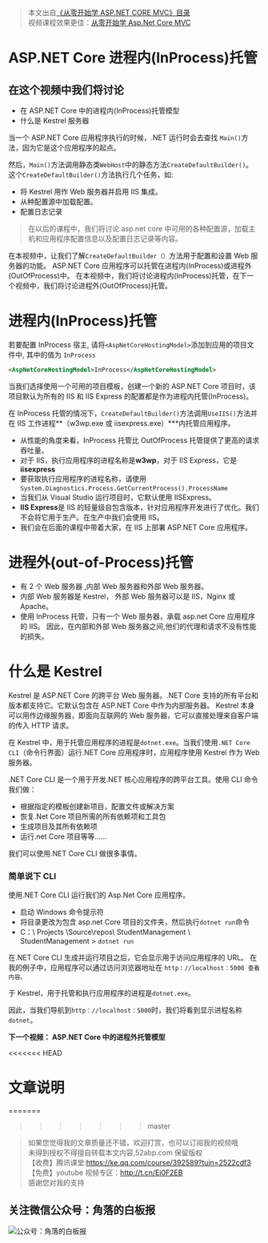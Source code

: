 > 本文出自[《从零开始学 ASP.NET CORE MVC》目录](https://www.52abp.com/wiki/mvc/0.1.4/1.Intro) </br>
> 视频课程效果更佳：[从零开始学 Asp.Net Core MVC](https://study.163.com/course/courseMain.htm?courseId=1209215803&share=2&shareId=400000000309007) </br>

# ASP.NET Core 进程内(InProcess)托管

## 在这个视频中我们将讨论

- 在 ASP.NET Core 中的进程内(InProcess)托管模型
- 什么是 Kestrel 服务器

当一个 ASP.NET Core 应用程序执行的时候，.NET 运行时会去查找 `Main()`方法，因为它是这个应用程序的起点。

然后，`Main()`方法调用静态类`WebHost`中的静态方法`CreateDefaultBuilder()`。  
这个`CreateDefaultBuilder()`方法执行几个任务，如:

- 将 Kestrel 用作 Web 服务器并启用 IIS 集成。
- 从种配置源中加载配置。
- 配置日志记录

> 在以后的课程中，我们将讨论 asp.net core 中可用的各种配置源，加载主机和应用程序配置信息以及配置日志记录等内容。

在本视频中，让我们了解`CreateDefaultBuilder（）`方法用于配置和设置 Web 服务器的功能。
ASP.NET Core 应用程序可以托管在进程内(InProcess)或进程外(OutOfProcess)中。
在本视频中，我们将讨论进程内(InProcess)托管，在下一个视频中，我们将讨论进程外(OutOfProcess)托管。

# 进程内(InProcess)托管

若要配置 InProcess 宿主, 请将`<AspNetCoreHostingModel>`添加到应用的项目文件中, 其中的值为 `InProcess`

```xml
<AspNetCoreHostingModel>InProcess</AspNetCoreHostingModel>
```

当我们选择使用一个可用的项目模板，创建一个新的 ASP.NET Core 项目时，该项目默认为所有的 IIS 和 IIS Express 的配置都是作为进程内托管(InProcess)。

在 InProcess 托管的情况下，`CreateDefaultBuilder()`方法调用`UseIIS()`方法并在 IIS 工作进程**（w3wp.exe 或 iisexpress.exe）\***内托管应用程序。

- 从性能的角度来看，InProcess 托管比 OutOfProcess 托管提供了更高的请求吞吐量。
- 对于 IIS，执行应用程序的进程名称是**w3wp**，对于 IIS Express，它是**iisexpress**
- 要获取执行应用程序的进程名称，请使用`System.Diagnostics.Process.GetCurrentProcess().ProcessName`
- 当我们从 Visual Studio 运行项目时，它默认使用 IISExpress。
- **IIS Express**是 IIS 的轻量级自包含版本，针对应用程序开发进行了优化。我们不会将它用于生产。在生产中我们会使用 IIS。
- 我们会在后面的课程中带着大家，在 IIS 上部署 ASP.NET Core 应用程序。

# 进程外(out-of-Process)托管

- 有 2 个 Web 服务器 ,内部 Web 服务器和外部 Web 服务器。
- 内部 Web 服务器是 Kestrel， 外部 Web 服务器可以是 IIS，Nginx 或 Apache。
- 使用 InProcess 托管，只有一个 Web 服务器，承载 asp.net Core 应用程序的 IIS。
  因此，在内部和外部 Web 服务器之间,他们的代理和请求不没有性能的损失。

# 什么是 Kestrel

Kestrel 是 ASP.NET Core 的跨平台 Web 服务器。.NET Core 支持的所有平台和版本都支持它。它默认包含在 ASP.NET Core 中作为内部服务器。
Kestrel 本身可以用作边缘服务器，即面向互联网的 Web 服务器，它可以直接处理来自客户端的传入 HTTP 请求。

在 Kestrel 中，用于托管应用程序的进程是`dotnet.exe`。当我们使用`.NET Core CLI`（命令行界面）运行.NET Core 应用程序时，应用程序使用 Kestrel 作为 Web 服务器。

.NET Core CLI 是一个用于开发.NET 核心应用程序的跨平台工具。使用 CLI 命令我们做：

- 根据指定的模板创建新项目，配置文件或解决方案
- 恢复.Net Core 项目所需的所有依赖项和工具包
- 生成项目及其所有依赖项
- 运行.net Core 项目等等......

我们可以使用.NET Core CLI 做很多事情。

### 简单说下 CLI

使用.NET Core CLI 运行我们的 Asp.Net Core 应用程序。

- 启动 Windows 命令提示符
- 将目录更改为包含 asp.net Core 项目的文件夹，然后执行`dotnet run`命令
- C：\ Projects \Source\repos\ StudentManagement \ StudentManagement > `dotnet run`

在.NET Core CLI 生成并运行项目之后，它会显示用于访问应用程序的 URL。
在我的例子中，应用程序可以通过访问浏览器地址在
`http：//localhost：5000 查看内容。`

于 Kestrel，用于托管和执行应用程序的进程是`dotnet.exe`。

因此，当我们导航到`http：//localhost：5000`时，我们将看到显示进程名称`dotnet`。

**下一个视频： ASP.NET Core 中的进程外托管模型**

<<<<<<< HEAD

# 文章说明

=======

> > > > > > > master

> 如果您觉得我的文章质量还不错，欢迎打赏，也可以订阅我的视频哦 </br>
> 未得到授权不得擅自转载本文内容,52abp.com 保留版权 </br>
> 【收费】腾讯课堂:https://ke.qq.com/course/392589?tuin=2522cdf3 </br>
> 【免费】youtube 视频专区：http://t.cn/Ei0F2EB </br>
> 感谢您对我的支持

## 关注微信公众号：角落的白板报

![公众号：角落的白板报](https://upload-images.jianshu.io/upload_images/1979022-f19c505c18160c16.png)
